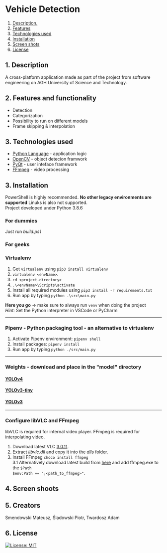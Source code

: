 # Vehicle Detection
1. [ Description. ](#desc)
2. [ Features ](#features)
3. [ Technologies used ](#techno)
4. [ Installation ](#install)
5. [ Screen shots ](#screens)
6. [ License ](#license)


<a name="desc"></a>
## 1. Description
A cross-platform application made as part of the project from software engineering on AGH University of Science and Technology.

<a name="features"></a>
## 2. Features and functionality
+ Detection
+ Categorization
+ Possibility to run on different models
+ Frame skipping & interpolation


<a name="techno"></a>
## 3. Technologies used
* [Python Language](https://www.python.org) - application logic
* [OpenCV](https://opencv.org) - object detecion framwork
* [PyQt](https://wiki.python.org/moin/PyQt) - user inteface framework
* [FFmpeg](https://ffmpeg.org) - video processing

<a name="install"></a>
## 3. Installation
PowerShell is highly recommended. **No other legacy environments are supported** Linuks is also not supported.<br>
Project developed under Python 3.8.6

### For dummies
Just run *build.ps1*

### For geeks
### Virtualenv 
1. Get `virtualenv` using `pip3 install virtualenv`
2. `virtualenv <envName>`. 
3. `cd <project-directory>`
4. `.\<envName>\Scripts\activate`
5. Install all required modules using `pip3 install -r requirements.txt`
6. Run app by typing `python .\src\main.py`

__Here you go__ -> make sure to always run `venv` when doing the project</br>
*Hint:* Set the Python interpreter in VSCode or PyCharm

---

### Pipenv - Python packaging tool - an alternative to virtualenv 
1. Activate Pipenv environment: `pipenv shell`
2. Install packages: `pipenv install`
3. Run app by typing `python ./src/main.py`

---

### Weights - download and place in the "model" directory
#### [YOLOv4](https://github.com/AlexeyAB/darknet/releases/download/darknet_yolo_v3_optimal/yolov4.weights)

#### [YOLOv3-tiny](https://pjreddie.com/media/files/yolov3-tiny.weights)

#### [YOLOv3](https://pjreddie.com/media/files/yolov3.weights)

---
### Configure libVLC and FFmpeg

libVLC is required for internal video player.
FFmpeg is required for interpolating video.
1. Download latest VLC [3.0.11](https://get.videolan.org/vlc/3.0.11/win64/vlc-3.0.11-win64.exe).
2. Extract *libvlc.dll* and copy it into the *dlls* folder.
3. Install FFmpeg `choco install ffmpeg`<br>
3.1 Alternatively download latest build from [here](https://www.gyan.dev/ffmpeg/builds/) and add ffmpeg.exe to the `$Path` <br> `$env:Path += ";<path_to_ffmpeg>"`.

<a name="screens"></a>
## 4. Screen shoots

<a name="crea"></a>
## 5. Creators
Smendowski Mateusz, Śladowski Piotr, Twardosz Adam

<a name="license"></a>
## 6. License
[![License: MIT](https://img.shields.io/badge/License-MIT-yellow.svg)](https://opensource.org/licenses/MIT)
